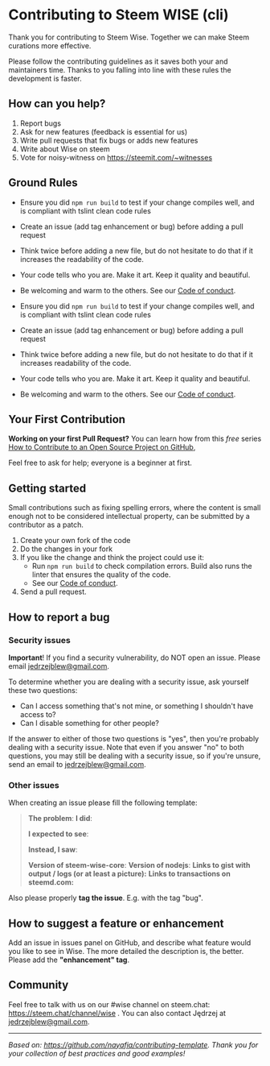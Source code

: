 # Contributing to Steem WISE (cli)

Thank you for contributing to Steem Wise. Together we can make Steem curations more effective.

Please follow the contributing guidelines as it saves both your and maintainers time. Thanks to you falling into line with these rules the development is faster.



## How can you help?

1. Report bugs
2. Ask for new features (feedback is essential for us)
3. Write pull requests that fix bugs or adds new features
4. Write about Wise on steem
5. Vote for noisy-witness on https://steemit.com/~witnesses



## Ground Rules

- Ensure you did `npm run build` to test if your change compiles well, and is compliant with tslint clean code rules
- Create an issue (add tag enhancement or bug) before adding a pull request
- Think twice before adding a new file, but do not hesitate to do that if it increases the readability of the code.
- Your code tells who you are. Make it art. Keep it quality and beautiful.
- Be welcoming and warm to the others. See our [Code of conduct](https://github.com/noisy-witness/steem-wise-core/blob/master/CODE_OF_CONDUCT.md).



- Ensure you did `npm run build` to test if your change compiles well, and is compliant with tslint clean code rules
- Create an issue (add tag enhancement or bug) before adding a pull request
- Think twice before adding a new file, but do not hesitate to do that if it increases readability of the code.
- Your code tells who you are. Make it art. Keep it quality and beautiful.
- Be welcoming and warm to the others. See our [Code of conduct](https://github.com/noisy-witness/steem-wise-core/blob/master/CODE_OF_CONDUCT.md).



## Your First Contribution

**Working on your first Pull Request?** You can learn how from this *free* series [How to Contribute to an Open Source Project on GitHub](https://egghead.io/series/how-to-contribute-to-an-open-source-project-on-github), 

Feel free to ask for help; everyone is a beginner at first.



## Getting started

Small contributions such as fixing spelling errors, where the content is small enough not to be considered intellectual property, can be submitted by a contributor as a patch.

1. Create your own fork of the code
2. Do the changes in your fork
3. If you like the change and think the project could use it:
   - Run `npm run build` to check compilation errors. Build also runs the linter that ensures the quality of the code.
   - See our [Code of conduct](https://github.com/noisy-witness/steem-wise-core/blob/master/CODE_OF_CONDUCT.md).
4. Send a pull request.



## How to report a bug

### Security issues

**Important**! If you find a security vulnerability, do NOT open an issue. Please email jedrzejblew@gmail.com.

To determine whether you are dealing with a security issue, ask yourself these two questions:

- Can I access something that's not mine, or something I shouldn't have access to?
- Can I disable something for other people?

If the answer to either of those two questions is "yes", then you're probably dealing with a security issue. Note that even if you answer "no" to both questions, you may still be dealing with a security issue, so if you're unsure, send an email to jedrzejblew@gmail.com.



### Other issues

When creating an issue please fill the following template:

> **The problem**:
> **I did**:
>
> **I expected to see**:
>
> **Instead, I saw**:
>
> **Version of steem-wise-core**: 
> **Version of nodejs**:
> **Links to gist with output / logs (or at least a picture):**
> **Links to transactions on steemd.com:**

Also please properly **tag the issue**. E.g. with the tag "bug".



## How to suggest a feature or enhancement

Add an issue in issues panel on GitHub, and describe what feature would you like to see in Wise. The more detailed the description is, the better. Please add the **"enhancement" tag**.



## Community

Feel free to talk with us on our #wise channel on steem.chat: https://steem.chat/channel/wise .
You can also contact Jędrzej at jedrzejblew@gmail.com.



***

_Based on: https://github.com/nayafia/contributing-template. Thank you for your collection of best practices and good examples!_